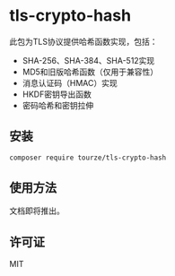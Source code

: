 # tls-crypto-hash

此包为TLS协议提供哈希函数实现，包括：

- SHA-256、SHA-384、SHA-512实现
- MD5和旧版哈希函数（仅用于兼容性）
- 消息认证码（HMAC）实现
- HKDF密钥导出函数
- 密码哈希和密钥拉伸

## 安装

```bash
composer require tourze/tls-crypto-hash
```

## 使用方法

文档即将推出。

## 许可证

MIT
